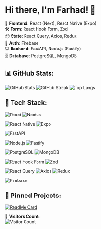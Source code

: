 # Hi there, I'm Farhad! 👋

🚀 **Frontend**: React (Next), React Native (Expo)  
🛠 **Form**: React Hook Form, Zod  
📦 **State**: React Query, Axios, Redux  
🔐 **Auth**: Firebase  
💻 **Backend**: FastAPI, Node.js (Fastify)  
🗄 **Database**: PostgreSQL, MongoDB  

## 📊 GitHub Stats:
![GitHub Stats](https://github-readme-stats.vercel.app/api?username=farhad-fbm&show_icons=true&theme=radical)
![GitHub Streak](https://github-readme-streak-stats.herokuapp.com/?user=farhad-fbm&theme=dark)
![Top Langs](https://github-readme-stats.vercel.app/api/top-langs/?username=farhad-fbm&layout=compact)

## 🚀 Tech Stack:

![React](https://img.shields.io/badge/React-20232A?style=for-the-badge&logo=react&logoColor=61DAFB)
![Next.js](https://img.shields.io/badge/Next.js-000000?style=for-the-badge&logo=nextdotjs&logoColor=white)

![React Native](https://img.shields.io/badge/React_Native-20232A?style=for-the-badge&logo=react&logoColor=61DAFB)
![Expo](https://img.shields.io/badge/Expo-000020?style=for-the-badge&logo=expo&logoColor=white)


![FastAPI](https://img.shields.io/badge/FastAPI-009688?style=for-the-badge&logo=fastapi&logoColor=white)

![Node.js](https://img.shields.io/badge/Node.js-43853D?style=for-the-badge&logo=node.js&logoColor=white)
![Fastify](https://img.shields.io/badge/Fastify-000000?style=for-the-badge&logo=fastify&logoColor=white)

![PostgreSQL](https://img.shields.io/badge/PostgreSQL-316192?style=for-the-badge&logo=postgresql&logoColor=white)
![MongoDB](https://img.shields.io/badge/MongoDB-47A248?style=for-the-badge&logo=mongodb&logoColor=white)







![React Hook Form](https://img.shields.io/badge/React_Hook_Form-EC5990?style=for-the-badge&logo=reacthookform&logoColor=white)
![Zod](https://img.shields.io/badge/Zod-3178C6?style=for-the-badge&logo=typescript&logoColor=white)


![React Query](https://img.shields.io/badge/React_Query-FF4154?style=for-the-badge&logo=reactquery&logoColor=white)
![Axios](https://img.shields.io/badge/Axios-5A29E4?style=for-the-badge&logo=axios&logoColor=white)
![Redux](https://img.shields.io/badge/Redux-764ABC?style=for-the-badge&logo=redux&logoColor=white)

![Firebase](https://img.shields.io/badge/Firebase-FFCA28?style=for-the-badge&logo=firebase&logoColor=black)



## 📌 Pinned Projects:
[![ReadMe Card](https://github-readme-stats.vercel.app/api/pin/?username=farhad-fbm&repo=your-repo)](https://github.com/farhad-fbm/your-repo)

👀 **Visitors Count:**  
![Visitor Count](https://visitor-badge.glitch.me/badge?page_id=farhad-fbm)
